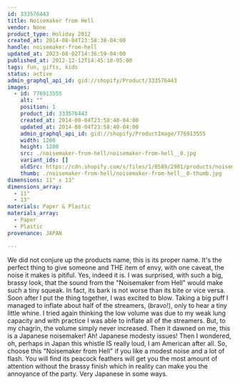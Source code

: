 ```yaml
---
id: 333576443
title: Noisemaker from Hell
vendor: None
product_type: Holiday 2012
created_at: 2014-08-04T23:58:38-04:00
handle: noisemaker-from-hell
updated_at: 2023-08-02T14:36:59-04:00
published_at: 2012-12-12T14:45:18-05:00
tags: fun, gifts, kids
status: active
admin_graphql_api_id: gid://shopify/Product/333576443
images:
  - id: 776913555
    alt: ""
    position: 1
    product_id: 333576443
    created_at: 2014-08-04T23:58:40-04:00
    updated_at: 2014-08-04T23:58:40-04:00
    admin_graphql_api_id: gid://shopify/ProductImage/776913555
    width: 1200
    height: 1200
    src: ./noisemaker-from-hell/noisemaker-from-hell__0.jpg
    variant_ids: []
    oldSrc: https://cdn.shopify.com/s/files/1/0589/2901/products/noisemakerred.web.jpeg?v=1407211120
    thumb: ./noisemaker-from-hell/noisemaker-from-hell__0-thumb.jpg
dimensions: 11" x 13"
dimensions_array:
  - 11"
  - 13"
materials: Paper & Plastic
materials_array:
  - Paper
  - Plastic
provenance: JAPAN

---
```


We did not conjure up the products name, this is its proper name. It's the perfect thing to give someone and THE item of envy, with one caveat, the noise it makes is pitiful. Yes, indeed it is. I was surprised, with such a big, brassy look, that the sound from the "Noisemaker from Hell" would make such a tiny squeak. In fact, its bark is not worse than its bite or vice versa. Soon after I put the thing together, I was excited to blow. Taking a big puff I managed to inflate about half of the streamers, (bravo!), only to hear a tiny little whine. I tried again thinking the low volume was due to my weak lung capacity and with practice I was able to inflate all of the streamers. But, to my chagrin, the volume simply never increased. Then it dawned on me, this is a Japanese noisemaker! Ah! Japanese modesty issues! Then I wondered, oh, perhaps in Japan this whistle IS really loud, I am American after all. So, choose this "Noisemaker from Hell" if you like a modest noise and a lot of flash. You will find its peacock feathers will get you the most amount of attention without the brassy finish which in reality can make you the annoyance of the party. Very Japanese in some ways.